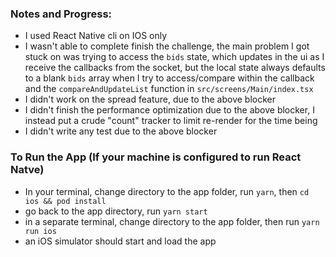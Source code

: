 ### Notes and Progress:

- I used React Native cli on IOS only
- I wasn't able to complete finish the challenge, the main problem I got stuck on was trying to access the `bids` state, which updates in the ui as I receive the callbacks from the socket, but the local state always defaults to a blank `bids` array when I try to access/compare within the callback and the `compareAndUpdateList` function in `src/screens/Main/index.tsx`
- I didn't work on the spread feature, due to the above blocker
- I didn't finish the performance optimization due to the above blocker, I instead put a crude "count" tracker to limit re-render for the time being
- I didn't write any test due to the above blocker

### To Run the App (If your machine is configured to run React Natve)

- In your terminal, change directory to the app folder, run `yarn`, then `cd ios && pod install`
- go back to the app directory, run `yarn start`
- in a separate terminal, change directory to the app folder, then run `yarn run ios`
- an iOS simulator should start and load the app
